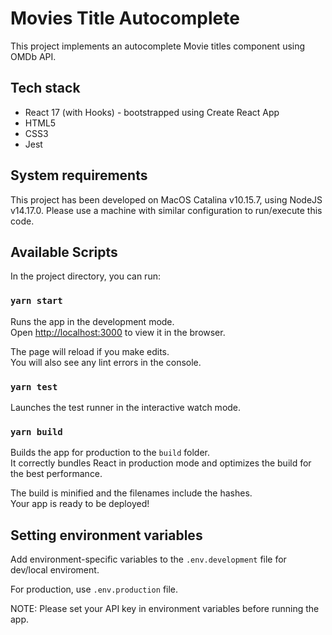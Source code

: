# Movies Title Autocomplete

This project implements an autocomplete Movie titles component using OMDb API.

## Tech stack

- React 17 (with Hooks) - bootstrapped using Create React App
- HTML5
- CSS3
- Jest

## System requirements

This project has been developed on MacOS Catalina v10.15.7, using NodeJS v14.17.0. Please use a machine with similar configuration to run/execute this code.

## Available Scripts

In the project directory, you can run:

### `yarn start`

Runs the app in the development mode.\
Open [http://localhost:3000](http://localhost:3000) to view it in the browser.

The page will reload if you make edits.\
You will also see any lint errors in the console.

### `yarn test`

Launches the test runner in the interactive watch mode.

### `yarn build`

Builds the app for production to the `build` folder.\
It correctly bundles React in production mode and optimizes the build for the best performance.

The build is minified and the filenames include the hashes.\
Your app is ready to be deployed!

## Setting environment variables

Add environment-specific variables to the `.env.development` file for dev/local enviroment.

For production, use `.env.production` file.

NOTE: Please set your API key in environment variables before running the app.
